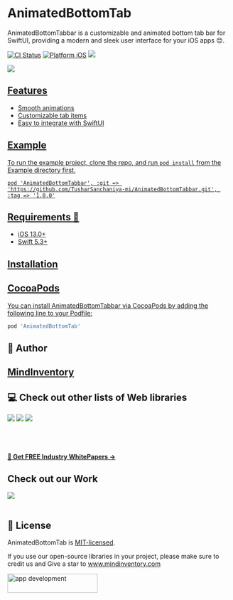 # AnimatedBottomTab

AnimatedBottomTabbar is a customizable and animated bottom tab bar for SwiftUI, providing a modern and sleek user interface for your iOS apps 😊.

[![CI Status](https://img.shields.io/badge/swift-5.0-brightgreen)](https://img.shields.io/badge/swift-5.0-brightgreen)
[![Platform iOS](https://img.shields.io/badge/platform-iOS-red)](https://img.shields.io/badge/platform-iOS-red)
<a href="https://www.codacy.com?utm_source=github.com&amp;utm_medium=referral&amp;utm_content=nikunjprajapati95/Reading-Animation&amp;utm_campaign=Badge_Grade"><img src="https://app.codacy.com/project/badge/Grade/44b16d6ddb96446b875d38bf2ec89b11"/></a>

<a href="https://github.com/TusharSanchaniya-mi/AnimatedBottomTabbar/blob/main/LICENSE" style="pointer-events: stroke;" target="_blank">
<img src="https://img.shields.io/badge/licence-MIT-orange">

## Features 
- Smooth animations
- Customizable tab items
- Easy to integrate with SwiftUI

## Example

To run the example project, clone the repo, and run `pod install` from the Example directory first.

``
pod 'AnimatedBottomTabbar', :git => 'https://github.com/TusharSanchaniya-mi/AnimatedBottomTabbar.git', :tag => '1.0.0'
``

## Requirements 🧐
- iOS 13.0+
- Swift 5.3+

## Installation

## CocoaPods
You can install AnimatedBottomTabbar via CocoaPods by adding the following line to your Podfile:
```ruby
pod 'AnimatedBottomTab'
```

## 🙋 Author

## [MindInventory](https://www.mindinventory.com/)


## 💻 Check out other lists of Web libraries

<a href="hhttps://github.com/Mindinventory?language=javascript"> 
<img src="https://img.shields.io/badge/JavaScript-F7DF1E?style=for-the-badge&logo=javascript&logoColor=black"></a>

<a href="https://github.com/Mindinventory?language=go"> 
<img src="https://img.shields.io/badge/Go-00ADD8?style=for-the-badge&logo=go&logoColor=white"></a>

<a href="https://github.com/Mindinventory?language=python"> 
<img src="https://img.shields.io/badge/Python-3776AB?style=for-the-badge&logo=python&logoColor=white"></a>

<br></br>

<h4><a href="https://www.mindinventory.com/whitepapers.php?utm_source=gthb&utm_medium=special&utm_campaign=folding-cell#demo"><u> 📝 Get FREE Industry WhitePapers →</u></a></h4>

## Check out our Work
<a href="https://dribbble.com/mindinventory"> 
<img src="https://img.shields.io/badge/Dribbble-EA4C89?style=for-the-badge&logo=dribbble&logoColor=white" /> </a>
<br></br>

## 📄 License
AnimatedBottomTab is [MIT-licensed](/LICENSE).


If you use our open-source libraries in your project, please make sure to credit us and Give a star to www.mindinventory.com

<a href="https://www.mindinventory.com/contact-us.php?utm_source=gthb&utm_medium=repo&utm_campaign=swift-ui-libraries">
<img src="https://github.com/Sammindinventory/MindInventory/blob/main/hirebutton.png" width="203" height="43"  alt="app development">
</a>
